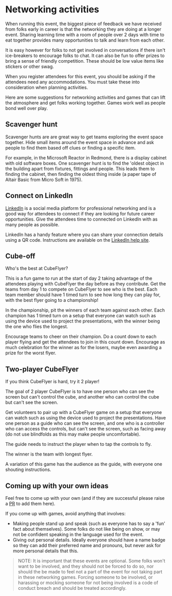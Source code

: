 # Networking activities

When running this event, the biggest piece of feedback we have received from folks early in career is that the networking they are doing at a longer event. Sharing learning time with a room of people over 2 days with time to eat together provides many opportunities to talk and learn from each other.

It is easy however for folks to not get involved in conversations if there isn't ice-breakers to encourage folks to chat. It can also be fun to offer prizes to bring a sense of friendly competition. These should be low value items like stickers or other swag.

When you register attendees for this event, you should be asking if the attendees need any accommodations. You must take these into consideration when planning activities.

Here are some suggestions for networking activities and games that can lift the atmosphere and get folks working together. Games work well as people bond well over play.

## Scavenger hunt

Scavenger hunts are are great way to get teams exploring the event space together. Hide small items around the event space in advance and ask people to find them based off clues or finding a specific item.

For example, in the Microsoft Reactor in Redmond, there is a display cabinet with old software boxes. One scavenger hunt is to find the 'oldest object in the building apart from fixtures, fittings and people. This leads them to finding the cabinet, then finding the oldest thing inside (a paper tape of Altair Basic from Micro Soft in 1975).

## Connect on LinkedIn

[LinkedIn](https://linkedin.com) is a social media platform for professional networking and is a good way for attendees to connect if they are looking for future career opportunities. Give the attendees time to connected on LinkedIn with as many people as possible.

LinkedIn has a handy feature where you can share your connection details using a QR code. Instructions are available on the [LinkedIn help site](https://www.linkedin.com/help/linkedin/answer/a525286/using-a-linkedin-qr-code-to-connect-with-members).

## Cube-off

Who's the best at CubeFlyer?

This is a fun game to run at the start of day 2 taking advantage of the attendees playing with CubeFlyer the day before as they contribute. Get the teams from day 1 to compete on CubeFlyer to see who is the best. Each team member should have 1 timed turn to see how long they can play for, with the best flyer going to a championship!

In the championship, pit the winners of each team against each other. Each champion has 1 timed turn on a setup that everyone can watch such as using the device used to project the presentations, with the winner being the one who flies the longest.

Encourage teams to cheer on their champion. Do a count down to each player flying and get the attendees to join in this count down. Encourage as much celebration for the winner as for the losers, maybe even awarding a prize for the worst flyer.

## Two-player CubeFlyer

If you think CubeFlyer is hard, try it 2 player!

The goal of 2 player CubeFlyer is to have one person who can see the screen but can't control the cube, and another who can control the cube but can't see the screen.

Get volunteers to pair up with a CubeFlyer game on a setup that everyone can watch such as using the device used to project the presentations. Have one person as a guide who can see the screen, and one who is a controller who can access the controls, but can't see the screen, such as facing away (do not use blindfolds as this may make people uncomfortable).

The guide needs to instruct the player when to tap the controls to fly.

The winner is the team with longest flyer.

A variation of this game has the audience as the guide, with everyone one shouting instructions.

## Coming up with your own ideas

Feel free to come up with your own (and if they are successful please raise a [PR](https://github.com/open-source-bootcamp/bootcamp-guide/pulls) to add them here).

If you come up with games, avoid anything that involves:

* Making people stand up and speak (such as everyone has to say a 'fun' fact about themselves). Some folks do not like being on show, or may not be confident speaking in the language used for the event.
* Giving out personal details. Ideally everyone should have a name badge so they can add their preferred name and pronouns, but never ask for more personal details that this.

> NOTE: It is important that these events are optional. Some folks won't want to be involved, and they should not be forced to do so, nor should the be made to feel not a part of the event for not taking part in these networking games. Forcing someone to be involved, or harassing or mocking someone for not being involved is a code of conduct breach and should be treated accordingly.
